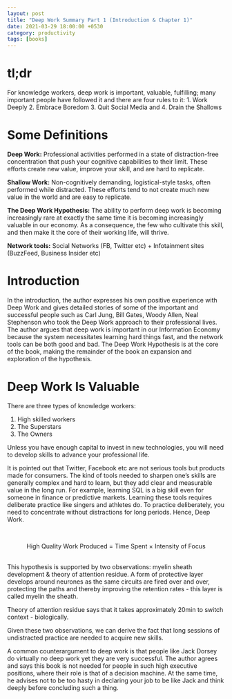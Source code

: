 ```yaml
---
layout: post
title: "Deep Work Summary Part 1 (Introduction & Chapter 1)"
date: 2021-03-29 18:00:00 +0530
category: productivity
tags: [books]
---
```

# tl;dr

For knowledge workers, deep work is important, valuable, fulfilling; many important people have followed it and there are four rules to it: 1. Work Deeply 2. Embrace Boredom 3. Quit Social Media and 4. Drain the Shallows

# Some Definitions

**Deep Work:** Professional activities performed in a state of distraction-free concentration that push your cognitive capabilities to their limit. These efforts create new value, improve your skill, and are hard to replicate.

**Shallow Work:** Non-cognitively demanding, logistical-style tasks, often performed while distracted. These efforts tend to not create much new value in the world and are easy to replicate.

**The Deep Work Hypothesis:** The ability to perform deep work is becoming increasingly rare at exactly the same time it is becoming increasingly valuable in our economy. As a consequence, the few who cultivate this skill, and then make it the core of their working life, will thrive.

**Network tools:** Social Networks (FB, Twitter etc) + Infotainment sites (BuzzFeed, Business Insider etc)

# Introduction

In the introduction, the author expresses his own positive experience with Deep Work and gives detailed stories of some of the important and successful people such as Carl Jung, Bill Gates, Woody Allen, Neal Stephenson who took the Deep Work approach to their professional lives. The author argues that deep work is important in our Information Economy because the system necessitates learning hard things fast, and the network tools can be both good and bad. The Deep Work Hypothesis is at the core of the book, making the remainder of the book an expansion and exploration of the hypothesis.

# Deep Work Is Valuable

There are three types of knowledge workers:
1. High skilled workers
2. The Superstars
3. The Owners

Unless you have enough capital to invest in new technologies, you will need to develop skills to advance your professional life.

It is pointed out that Twitter, Facebook etc are not serious tools but products made for consumers. The kind of tools needed to sharpen one’s skills are generally complex and hard to learn, but they add clear and measurable value in the long run. For example, learning SQL is a big skill even for someone in finance or predictive markets. Learning these tools requires deliberate practice like singers and athletes do. To practice deliberately, you need to concentrate without distractions for long periods. Hence, Deep Work.

<br /><center> High Quality Work Produced = Time Spent × Intensity of Focus </center><br />

This hypothesis is supported by two observations: myelin sheath development & theory of attention residue. A form of protective layer develops around neurones as the same circuits are fired over and over, protecting the paths and thereby improving the retention rates - this layer is called myelin the sheath.

Theory of attention residue says that it takes approximately 20min to switch context - biologically.

Given these two observations, we can derive the fact that long sessions of undistracted practice are needed to acquire new skills.

A common counterargument to deep work is that people like Jack Dorsey do virtually no deep work yet they are very successful. The author agrees and says this book is not needed for people in such high executive positions, where their role is that of a decision machine. At the same time, he advises not to be too hasty in declaring your job to be like Jack and think deeply before concluding such a thing.
